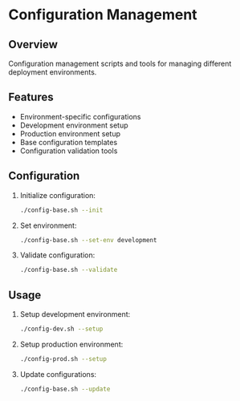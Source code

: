 # Configuration Management

## Overview
Configuration management scripts and tools for managing different deployment environments.

## Features
- Environment-specific configurations
- Development environment setup
- Production environment setup
- Base configuration templates
- Configuration validation tools

## Configuration
1. Initialize configuration:
   ```bash
   ./config-base.sh --init
   ```

2. Set environment:
   ```bash
   ./config-base.sh --set-env development
   ```

3. Validate configuration:
   ```bash
   ./config-base.sh --validate
   ```

## Usage
1. Setup development environment:
   ```bash
   ./config-dev.sh --setup
   ```

2. Setup production environment:
   ```bash
   ./config-prod.sh --setup
   ```

3. Update configurations:
   ```bash
   ./config-base.sh --update
   ```
